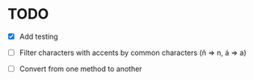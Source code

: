 # TODO

- [x] Add testing

- [ ] Filter characters with accents by common characters (ñ => n, á => a)
- [ ] Convert from one method to another
